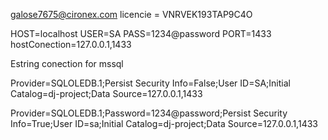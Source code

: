 
galose7675@cironex.com
licencie = VNRVEK193TAP9C4O


HOST=localhost
USER=SA 
PASS=1234@password
PORT=1433
hostConection=127.0.0.1,1433


Estring conection for mssql

Provider=SQLOLEDB.1;Persist Security Info=False;User ID=SA;Initial Catalog=dj-project;Data Source=127.0.0.1,1433

Provider=SQLOLEDB.1;Password=1234@password;Persist Security Info=True;User ID=sa;Initial Catalog=dj-project;Data Source=127.0.0.1,1433